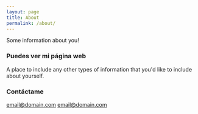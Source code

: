 ```yaml
---
layout: page
title: About
permalink: /about/
---
```


Some information about you!

### Puedes ver mi página web

A place to include any other types of information that you'd like to include about yourself.

### Contáctame

[email@domain.com](mailto:mar_cia14@hotmail.com)
[email@domain.com](mailto:erickmarcia14@gmail.com)
